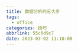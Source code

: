 ```yaml
---
title: 数据分析的三大步
tags:
  - office
categories: 技巧
abbrlink: 55c6d9c7
date: 2023-03-02 11:10:00
---
```

